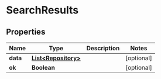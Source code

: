 # SearchResults

## Properties
Name | Type | Description | Notes
------------ | ------------- | ------------- | -------------
**data** | [**List&lt;Repository&gt;**](Repository.md) |  |  [optional]
**ok** | **Boolean** |  |  [optional]
